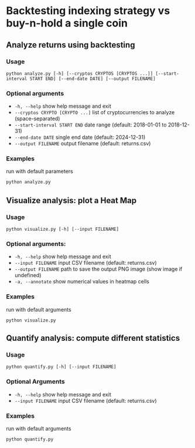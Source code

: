 # Backtesting indexing strategy vs buy-n-hold a single coin

## Analyze returns using backtesting

### Usage

`python analyze.py [-h] [--cryptos CRYPTOS [CRYPTOS ...]] [--start-interval START END] [--end-date DATE] [--output FILENAME]`

### Optional arguments

- `-h, --help`  show help message and exit
- `--cryptos CRYPTO [CRYPTO ...]` list of cryptocurrencies to analyze (space-separated)
- `--start-interval START END` date range (default: 2018-01-01 to 2018-12-31)
- `--end-date DATE` single end date (default: 2024-12-31)
- `--output FILENAME` output filename (default: returns.csv)

### Examples

run with default parameters

```sh
python analyze.py
```

## Visualize analysis: plot a Heat Map

### Usage

`python visualize.py [-h] [--input FILENAME]`

### Optional arguments:

- `-h, --help`  show help message and exit
- `--input FILENAME` input CSV filename (default: returns.csv)
- `--output FILENAME`  path to save the output PNG image (show image if undefined)
- `-a, --annotate`  show numerical values in heatmap cells

### Examples

run with default arguments

`python visualize.py`

## Quantify analysis: compute different statistics

### Usage

`python quantify.py [-h] [--input FILENAME]`

### Optional Arguments

- `-h, --help`  show help message and exit
- `--input FILENAME` input CSV filename (default: returns.csv)

### Examples

run with default arguments

```sh
python quantify.py
```
